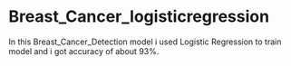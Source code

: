 # Breast_Cancer_logisticregression
In this Breast_Cancer_Detection model i used Logistic Regression to train model and i got accuracy of about 93%.

